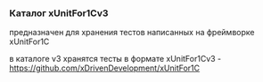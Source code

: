 ﻿### Каталог xUnitFor1Cv3

предназначен для хранения тестов написанных на фреймворке xUnitFor1C

в каталоге v3 хранятся тесты в формате xUnitFor1Cv3 - https://github.com/xDrivenDevelopment/xUnitFor1C




